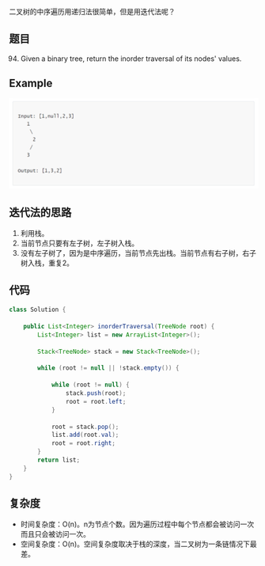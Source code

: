二叉树的中序遍历用递归法很简单，但是用迭代法呢？

## 题目
94. Given a binary tree, return the inorder traversal of its nodes' values.

## Example

![image-20201217162100132](../../images/image-20201217162100132.png)

## 迭代法的思路
1. 利用栈。
2. 当前节点只要有左子树，左子树入栈。
3. 没有左子树了，因为是中序遍历，当前节点先出栈。当前节点有右子树，右子树入栈，重复2。

## 代码
```java
class Solution {

    public List<Integer> inorderTraversal(TreeNode root) {
        List<Integer> list = new ArrayList<Integer>();
        
        Stack<TreeNode> stack = new Stack<TreeNode>();

        while (root != null || !stack.empty()) {

            while (root != null) {
                stack.push(root);
                root = root.left;
            }

            root = stack.pop();
            list.add(root.val);
            root = root.right;
        }
        return list;
    }
}
```

## 复杂度

- 时间复杂度：O(n)。n为节点个数。因为遍历过程中每个节点都会被访问一次而且只会被访问一次。
- 空间复杂度：O(n)。空间复杂度取决于栈的深度，当二叉树为一条链情况下最差。



